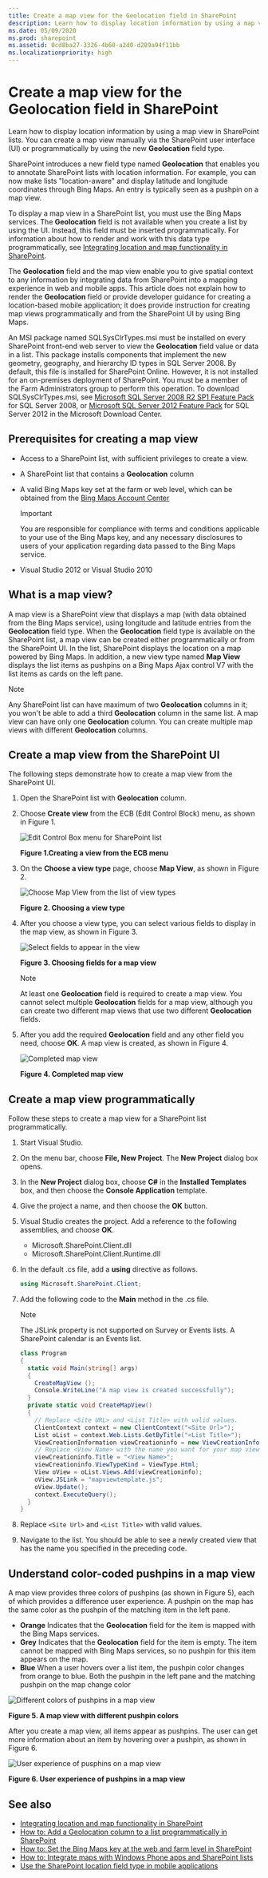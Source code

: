 ```yaml
---
title: Create a map view for the Geolocation field in SharePoint
description: Learn how to display location information by using a map view in SharePoint lists.
ms.date: 05/09/2020
ms.prod: sharepoint
ms.assetid: 0cd8ba27-3326-4b60-a2d0-d289a94f11bb
ms.localizationpriority: high
---
```


# Create a map view for the Geolocation field in SharePoint
Learn how to display location information by using a map view in SharePoint lists. You can create a map view manually via the SharePoint user interface (UI) or programmatically by using the new **Geolocation** field type.

SharePoint introduces a new field type named **Geolocation** that enables you to annotate SharePoint lists with location information. For example, you can now make lists "location-aware" and display latitude and longitude coordinates through Bing Maps. An entry is typically seen as a pushpin on a map view.

To display a map view in a SharePoint list, you must use the Bing Maps services. The **Geolocation** field is not available when you create a list by using the UI. Instead, this field must be inserted programmatically. For information about how to render and work with this data type programmatically, see [Integrating location and map functionality in SharePoint](integrating-location-and-map-functionality-in-sharepoint.md).

The **Geolocation** field and the map view enable you to give spatial context to any information by integrating data from SharePoint into a mapping experience in web and mobile apps. This article does not explain how to render the **Geolocation** field or provide developer guidance for creating a location-based mobile application; it does provide instruction for creating map views programmatically and from the SharePoint UI by using Bing Maps.

An MSI package named SQLSysClrTypes.msi must be installed on every SharePoint front-end web server to view the **Geolocation** field value or data in a list. This package installs components that implement the new geometry, geography, and hierarchy ID types in SQL Server 2008. By default, this file is installed for SharePoint Online. However, it is not installed for an on-premises deployment of SharePoint. You must be a member of the Farm Administrators group to perform this operation. To download SQLSysClrTypes.msi, see [Microsoft SQL Server 2008 R2 SP1 Feature Pack](https://www.microsoft.com/download/details.aspx?id=26728) for SQL Server 2008, or [Microsoft SQL Server 2012 Feature Pack](https://www.microsoft.com/download/details.aspx?id=29065) for SQL Server 2012 in the Microsoft Download Center.

## Prerequisites for creating a map view

- Access to a SharePoint list, with sufficient privileges to create a view.
- A SharePoint list that contains a **Geolocation** column
- A valid Bing Maps key set at the farm or web level, which can be obtained from the  [Bing Maps Account Center](http://www.bingmapsportal.com/)

    > [!IMPORTANT]
    > You are responsible for compliance with terms and conditions applicable to your use of the Bing Maps key, and any necessary disclosures to users of your application regarding data passed to the Bing Maps service.

- Visual Studio 2012 or Visual Studio 2010

## What is a map view?

A map view is a SharePoint view that displays a map (with data obtained from the Bing Maps service), using longitude and latitude entries from the **Geolocation** field type. When the **Geolocation** field type is available on the SharePoint list, a map view can be created either programmatically or from the SharePoint UI. In the list, SharePoint displays the location on a map powered by Bing Maps. In addition, a new view type named **Map View** displays the list items as pushpins on a Bing Maps Ajax control V7 with the list items as cards on the left pane.

> [!NOTE]
> Any SharePoint list can have maximum of two **Geolocation** columns in it; you won't be able to add a third **Geolocation** column in the same list. A map view can have only one **Geolocation** column. You can create multiple map views with different **Geolocation** columns.

## Create a map view from the SharePoint UI

The following steps demonstrate how to create a map view from the SharePoint UI.

1. Open the SharePoint list with **Geolocation** column.
1. Choose **Create view** from the ECB (Edit Control Block) menu, as shown in Figure 1.

    ![Edit Control Box menu for SharePoint list](../images/SPCon15_CreateMapView_ECB_Menu__fig1.png)

      **Figure 1.Creating a view from the ECB menu**

1. On the **Choose a view type** page, choose **Map View**, as shown in Figure 2.

    ![Choose Map View from the list of view types](../images/SPCon15_CreateMapView_ChooseViewType__fig2.png)

    **Figure 2. Choosing a view type**

1. After you choose a view type, you can select various fields to display in the map view, as shown in Figure 3.

    ![Select fields to appear in the view](../images/SPCon15_CreateMapView_SelectFieldsForView__fig3.png)

    **Figure 3. Choosing fields for a map view**

    > [!NOTE]
    > At least one **Geolocation** field is required to create a map view. You cannot select multiple **Geolocation** fields for a map view, although you can create two different map views that use two different **Geolocation** fields.

1. After you add the required **Geolocation** field and any other field you need, choose **OK**. A map view is created, as shown in Figure 4.

    ![Completed map view](../images/SPCon15_CreateMapView_MyMapView__fig4.png)

    **Figure 4. Completed map view**

## Create a map view programmatically

Follow these steps to create a map view for a SharePoint list programmatically.

1. Start Visual Studio.
1. On the menu bar, choose **File, New Project**. The **New Project** dialog box opens.
1. In the **New Project** dialog box, choose **C#** in the **Installed Templates** box, and then choose the **Console Application** template.
1. Give the project a name, and then choose the **OK** button.
1. Visual Studio creates the project. Add a reference to the following assemblies, and choose **OK**.

    - Microsoft.SharePoint.Client.dll
    - Microsoft.SharePoint.Client.Runtime.dll

1. In the default .cs file, add a **using** directive as follows.

    ```csharp
    using Microsoft.SharePoint.Client;
    ```

1. Add the following code to the **Main** method in the .cs file.

    > [!NOTE]
    > The JSLink property is not supported on Survey or Events lists. A SharePoint calendar is an Events list.

    ```csharp
    class Program
    {
      static void Main(string[] args)
      {
        CreateMapView ();
        Console.WriteLine("A map view is created successfully");
      }
      private static void CreateMapView()
      {
        // Replace <Site URL> and <List Title> with valid values.
        ClientContext context = new ClientContext("<Site Url>");
        List oList = context.Web.Lists.GetByTitle("<List Title>");
        ViewCreationInformation viewCreationinfo = new ViewCreationInformation();
        // Replace <View Name> with the name you want for your map view.
        viewCreationinfo.Title = "<View Name>";
        viewCreationinfo.ViewTypeKind = ViewType.Html;
        View oView = oList.Views.Add(viewCreationinfo);
        oView.JSLink = "mapviewtemplate.js";
        oView.Update();
        context.ExecuteQuery();
      }
    }
    ```
    
1. Replace  `<Site Url>` and `<List Title>` with valid values.
1. Navigate to the list. You should be able to see a newly created view that has the name you specified in the preceding code.

## Understand color-coded pushpins in a map view

A map view provides three colors of pushpins (as shown in Figure 5), each of which provides a difference user experience. A pushpin on the map has the same color as the pushpin of the matching item in the left pane.

- **Orange** Indicates that the **Geolocation** field for the item is mapped with the Bing Maps services.
- **Grey** Indicates that the **Geolocation** field for the item is empty. The item cannot be mapped with Bing Maps services, so no pushpin for this item appears on the map.
- **Blue** When a user hovers over a list item, the pushpin color changes from orange to blue. Both the pushpin in the left pane and the matching pushpin on the map change color

![Different colors of pushpins in a map view](../images/SPCon15_CreateMapView_DifferentPushPinsOnMapView__fig5.png)

**Figure 5. A map view with different pushpin colors**

After you create a map view, all items appear as pushpins. The user can get more information about an item by hovering over a pushpin, as shown in Figure 6.

![User experience of pusphins on a map view](../images/SPCon15_CreateMapView_PushPinsOnMapView__fig6.png)

**Figure 6. User experience of pushpins in a map view**

## See also

- [Integrating location and map functionality in SharePoint](integrating-location-and-map-functionality-in-sharepoint.md)
- [How to: Add a Geolocation column to a list programmatically in SharePoint](how-to-add-a-geolocation-column-to-a-list-programmatically-in-sharepoint.md)
- [How to: Set the Bing Maps key at the web and farm level in SharePoint](how-to-set-the-bing-maps-key-at-the-web-and-farm-level-in-sharepoint.md)
- [How to: Integrate maps with Windows Phone apps and SharePoint lists](how-to-integrate-maps-with-windows-phone-apps-and-sharepoint-lists.md)
- [Use the SharePoint location field type in mobile applications](https://technet.microsoft.com/library/fp161355%28v=office.15%29.aspx)
